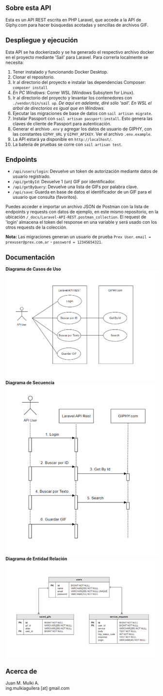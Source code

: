 ## Sobre esta API

Esta es un API REST escrita en PHP Laravel, que accede a la API de Giphy.com para hacer búsquedas acotadas y sencillas de archivos GIF.

## Despliegue y ejecución

Esta API se ha dockerizado y se ha generado el respectivo archivo docker en el proyecto mediante 'Sail' para Laravel. Para correrla localmente se necesita:
1. Tener instalado y funcionando Docker Desktop.
1. Clonar el repositorio.
2. Ir al directorio del proyecto e instalar las dependencias Composer: `composer install`
3. _En PC Windows_: Correr WSL (Windows Subsytem for Linux).
4. Ir al directorio del proyecto y levantar los contenedores con `./vendor/bin/sail up`. _De aquí en adelante, diré sólo 'sail'. En WSL el arbol de directorios es igual que en Windows._
5. Ejecutar las migraciones de base de datos con `sail artisan migrate`.
6. Instalar Passport con `sail artisan passport:install`. Esto genera las claves de cliente de Passport para autenticación.
7. Generar el archivo `.env` y agregar los datos de usuario de GIPHY, con las constantes `GIPHY_URL` y `GIPHY_APIKEY`. Ver el archivo `.env.example`.
8. La API estará ya disponible en `http://localhost/`.
9. La batería de pruebas se corre con `sail artisan test`.

## Endpoints

- `/api/users/login`: Devuelve un token de autorización mediante datos de usuario registrado.
- `/api/getById`: Devuelve 1 (un) GIF por identificador.
- `/api/getByQuery`: Devuelve una lista de GIFs por palabra clave.
- `/api/save`: Guarda en base de datos el identificador de un GIF para el usuario que consulta (favoritos).

Puedes acceder e importar un archivo JSON de Postman con la lista de endpoints y requests con datos de ejemplo, en este mismo repositorio, en la ubicación `/_docs/Laravel-API-REST.postman_collection`. El request de 'login' almacena el token del response en una variable y será usado con los otros requests de la colección.

**Nota:** Las migraciones generan un usuario de prueba `Prex User`. `email = prexuser@prex.com.ar` - `password = 12345654321`.

## Documentación

**Diagrama de Casos de Uso**<br>
![Casos de Uso](/_docs/DiagramaCasosUso.png "Casos de uso")<br>
**Diagrama de Secuencia**<br>
![Secuencia](/_docs/DiagramaSecuencia.png "Secuencia")<br>
**Diagrama de Entidad Relación**<br>
![Entidad Relación](/_docs/DiagramaEntidadRelacion.png "Entidad Relación")

## Acerca de

Juan M. Mulki A.<br>
ing.mulkiaguilera [at] gmail.com
